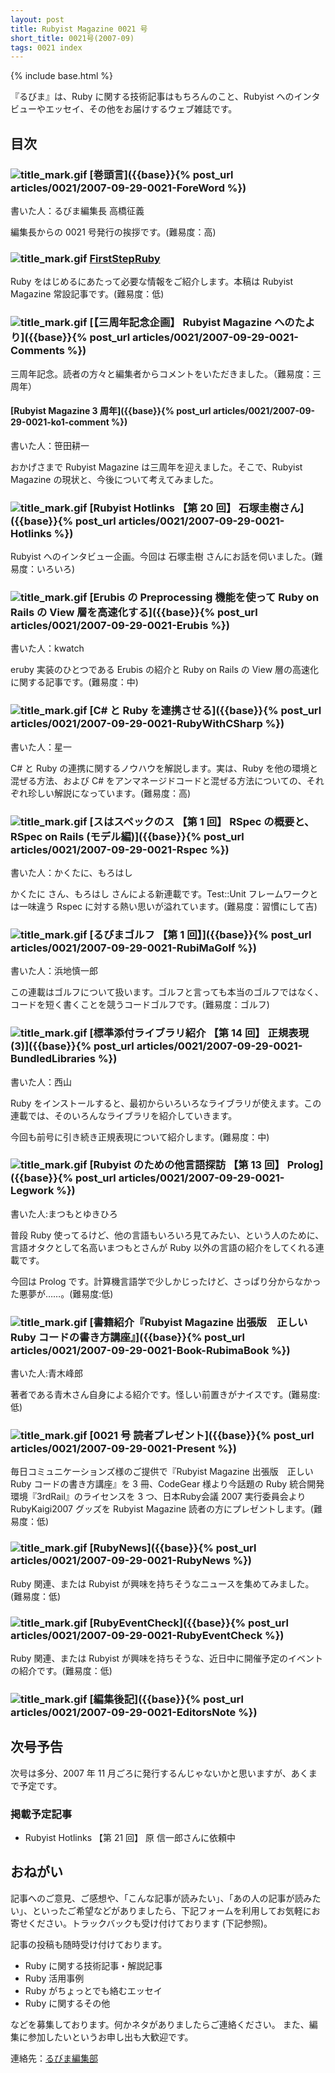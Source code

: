 ```yaml
---
layout: post
title: Rubyist Magazine 0021 号
short_title: 0021号(2007-09)
tags: 0021 index
---
```

{% include base.html %}


『るびま』は、Ruby に関する技術記事はもちろんのこと、Rubyist へのインタビューやエッセイ、その他をお届けするウェブ雑誌です。

## 目次

### ![title_mark.gif]({{base}}{{site.baseurl}}/images/title_mark.gif) [巻頭言]({{base}}{% post_url articles/0021/2007-09-29-0021-ForeWord %})

書いた人：るびま編集長 高橋征義

編集長からの 0021 号発行の挨拶です。(難易度：高)

### ![title_mark.gif]({{base}}{{site.baseurl}}/images/title_mark.gif) [FirstStepRuby](https://github.com/rubima/rubima/blob/master/first_step_ruby/first-step-ruby-2.0.md)

Ruby をはじめるにあたって必要な情報をご紹介します。本稿は Rubyist Magazine 常設記事です。(難易度：低)

### ![title_mark.gif]({{base}}{{site.baseurl}}/images/title_mark.gif) [【三周年記念企画】 Rubyist Magazine へのたより]({{base}}{% post_url articles/0021/2007-09-29-0021-Comments %})

三周年記念。読者の方々と編集者からコメントをいただきました。（難易度：三周年）

#### [Rubyist Magazine 3 周年]({{base}}{% post_url articles/0021/2007-09-29-0021-ko1-comment %})

書いた人：笹田耕一

おかげさまで Rubyist Magazine は三周年を迎えました。そこで、Rubyist Magazine の現状と、今後について考えてみました。

### ![title_mark.gif]({{base}}{{site.baseurl}}/images/title_mark.gif) [Rubyist Hotlinks 【第 20 回】 石塚圭樹さん]({{base}}{% post_url articles/0021/2007-09-29-0021-Hotlinks %})

Rubyist へのインタビュー企画。今回は 石塚圭樹 さんにお話を伺いました。(難易度：いろいろ)

### ![title_mark.gif]({{base}}{{site.baseurl}}/images/title_mark.gif) [Erubis の Preprocessing 機能を使って Ruby on Rails の View 層を高速化する]({{base}}{% post_url articles/0021/2007-09-29-0021-Erubis %})

書いた人：kwatch

eruby 実装のひとつである Erubis の紹介と Ruby on Rails の View 層の高速化に関する記事です。(難易度：中)

### ![title_mark.gif]({{base}}{{site.baseurl}}/images/title_mark.gif) [C# と Ruby を連携させる]({{base}}{% post_url articles/0021/2007-09-29-0021-RubyWithCSharp %})

書いた人：星一

C# と Ruby の連携に関するノウハウを解説します。実は、Ruby を他の環境と混ぜる方法、および C# をアンマネージドコードと混ぜる方法についての、それぞれ珍しい解説になっています。(難易度：高)

### ![title_mark.gif]({{base}}{{site.baseurl}}/images/title_mark.gif) [スはスペックのス 【第 1 回】 RSpec の概要と、RSpec on Rails (モデル編)]({{base}}{% post_url articles/0021/2007-09-29-0021-Rspec %})

書いた人：かくたに、もろはし

かくたに さん、もろはし さんによる新連載です。Test::Unit フレームワークとは一味違う Rspec に対する熱い思いが溢れています。(難易度：習慣にして吉)

### ![title_mark.gif]({{base}}{{site.baseurl}}/images/title_mark.gif) [るびまゴルフ 【第 1 回】]({{base}}{% post_url articles/0021/2007-09-29-0021-RubiMaGolf %})

書いた人：浜地慎一郎

この連載はゴルフについて扱います。ゴルフと言っても本当のゴルフではなく、コードを短く書くことを競うコードゴルフです。(難易度：ゴルフ)

### ![title_mark.gif]({{base}}{{site.baseurl}}/images/title_mark.gif) [標準添付ライブラリ紹介 【第 14 回】 正規表現 (3)]({{base}}{% post_url articles/0021/2007-09-29-0021-BundledLibraries %})

書いた人：西山

Ruby をインストールすると、最初からいろいろなライブラリが使えます。この連載では、そのいろんなライブラリを紹介していきます。

今回も前号に引き続き正規表現について紹介します。(難易度：中)

### ![title_mark.gif]({{base}}{{site.baseurl}}/images/title_mark.gif) [Rubyist のための他言語探訪 【第 13 回】 Prolog]({{base}}{% post_url articles/0021/2007-09-29-0021-Legwork %})

書いた人:まつもとゆきひろ

普段 Ruby 使ってるけど、他の言語もいろいろ見てみたい、という人のために、言語オタクとして名高いまつもとさんが Ruby 以外の言語の紹介をしてくれる連載です。

今回は Prolog です。計算機言語学で少しかじったけど、さっぱり分からなかった悪夢が……。(難易度:低)

### ![title_mark.gif]({{base}}{{site.baseurl}}/images/title_mark.gif) [書籍紹介『Rubyist Magazine 出張版　正しい Ruby コードの書き方講座』]({{base}}{% post_url articles/0021/2007-09-29-0021-Book-RubimaBook %})

書いた人:青木峰郎

著者である青木さん自身による紹介です。怪しい前置きがナイスです。(難易度:低)

### ![title_mark.gif]({{base}}{{site.baseurl}}/images/title_mark.gif) [0021 号 読者プレゼント]({{base}}{% post_url articles/0021/2007-09-29-0021-Present %})

毎日コミュニケーションズ様のご提供で『Rubyist Magazine 出張版　正しい Ruby コードの書き方講座』を 3 冊、CodeGear 様より今話題の Ruby 統合開発環境『3rdRail』のライセンスを 3 つ、日本Ruby会議 2007 実行委員会より RubyKaigi2007 グッズを Rubyist Magazine 読者の方にプレゼントします。(難易度：低)

### ![title_mark.gif]({{base}}{{site.baseurl}}/images/title_mark.gif) [RubyNews]({{base}}{% post_url articles/0021/2007-09-29-0021-RubyNews %})

Ruby 関連、または Rubyist が興味を持ちそうなニュースを集めてみました。(難易度：低)

### ![title_mark.gif]({{base}}{{site.baseurl}}/images/title_mark.gif) [RubyEventCheck]({{base}}{% post_url articles/0021/2007-09-29-0021-RubyEventCheck %})

Ruby 関連、または Rubyist が興味を持ちそうな、近日中に開催予定のイベントの紹介です。(難易度：低)

### ![title_mark.gif]({{base}}{{site.baseurl}}/images/title_mark.gif) [編集後記]({{base}}{% post_url articles/0021/2007-09-29-0021-EditorsNote %})

## 次号予告

次号は多分、2007 年 11 月ごろに発行するんじゃないかと思いますが、あくまで予定です。

### 掲載予定記事

* Rubyist Hotlinks 【第 21 回】  原 信一郎さんに依頼中


## おねがい

記事へのご意見、ご感想や、「こんな記事が読みたい」、「あの人の記事が読みたい」、といったご希望などがありましたら、下記フォームを利用してお気軽にお寄せください。トラックバックも受け付けております (下記参照)。

記事の投稿も随時受け付けております。

* Ruby に関する技術記事・解説記事
* Ruby 活用事例
* Ruby がちょっとでも絡むエッセイ
* Ruby に関するその他


などを募集しております。何かネタがありましたらご連絡ください。
また、編集に参加したいというお申し出も大歓迎です。

連絡先：[るびま編集部](mailto:magazine@ruby-no-kai.org)


